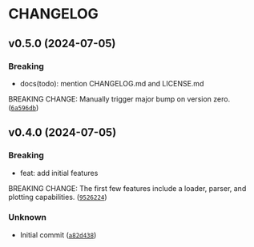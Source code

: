 # CHANGELOG

## v0.5.0 (2024-07-05)

### Breaking

* docs(todo): mention CHANGELOG.md and LICENSE.md

BREAKING CHANGE: Manually trigger major bump on version zero. ([`6a596db`](https://github.com/alxdrcirilo/apple-health-parser/commit/6a596db4c5078547dd8cf434a0d5648476f3b797))

## v0.4.0 (2024-07-05)

### Breaking

* feat: add initial features

BREAKING CHANGE: The first few features include a loader, parser, and plotting capabilities. ([`9526224`](https://github.com/alxdrcirilo/apple-health-parser/commit/9526224ce279a790f02c5af1e6690facd8093106))

### Unknown

* Initial commit ([`a82d438`](https://github.com/alxdrcirilo/apple-health-parser/commit/a82d4384e5cc5a5a1c864d42cf3a1a751a9f6bb9))
